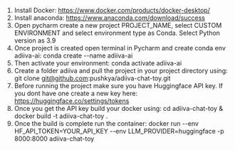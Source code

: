1. Install Docker: https://www.docker.com/products/docker-desktop/
2. Install anaconda: https://www.anaconda.com/download/success
3. Open pycharm create a new project PROJECT_NAME, select CUSTOM ENVIRONMENT and select environment type as Conda. Select Python version as 3.9
4. Once project is created open terminal in Pycharm and create conda env adiiva-ai: conda create --name adiiva-ai
5. Then activate your environment: conda activate adiiva-ai
6. Create a folder adiiva and pull the project in your project directory using: git clone git@github.com:pushkya/adiiva-chat-toy.git
7. Before running the project make sure you have Huggingface API key. If you dont have one create a new key here: https://huggingface.co/settings/tokens
8. Once you get the API key build your docker using: cd adiiva-chat-toy & docker build -t adiiva-chat-toy .
9. Once the build is complete run the container: docker run --env HF_API_TOKEN=YOUR_API_KEY --env LLM_PROVIDER=huggingface -p 8000:8000 adiiva-chat-toy
   

